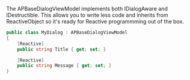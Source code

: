 The APBaseDialogViewModel implements both IDialogAware and IDestructible. This allows you to write less code and inherits from ReactiveObject so it's ready for Reactive programmming out of the box.

```csharp
public class MyDialog : APBaseDialogViewModel
{
    [Reactive]
    public string Title { get; set; }

    [Reactive]
    public string Message { get; set; }
}
```